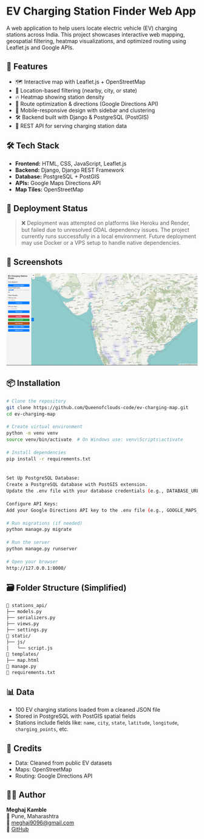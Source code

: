 # EV Charging Station Finder Web App

A web application to help users locate electric vehicle (EV) charging stations across India. This project showcases interactive web mapping, geospatial filtering, heatmap visualizations, and optimized routing using Leaflet.js and Google APIs.

## 🚀 Features

- 🗺️ Interactive map with Leaflet.js + OpenStreetMap
- 📍 Location-based filtering (nearby, city, or state)
- 🔥 Heatmap showing station density
- 🧭 Route optimization & directions (Google Directions API)
- 📱 Mobile-responsive design with sidebar and clustering
- 🛠️ Backend built with Django & PostgreSQL (PostGIS)
- 📡 REST API for serving charging station data

## 🛠️ Tech Stack

- **Frontend:** HTML, CSS, JavaScript, Leaflet.js
- **Backend:** Django, Django REST Framework
- **Database:** PostgreSQL + PostGIS
- **APIs:** Google Maps Directions API
- **Map Tiles:** OpenStreetMap


## 🚀 Deployment Status

> ❌ Deployment was attempted on platforms like Heroku and Render, but failed due to unresolved GDAL dependency issues. The project currently runs successfully in a local environment. Future deployment may use Docker or a VPS setup to handle native dependencies.

## 📸 Screenshots

![Heatmap](HeatMap.png)

## 📦 Installation

```bash
# Clone the repository
git clone https://github.com/Queenofclouds-code/ev-charging-map.git
cd ev-charging-map

# Create virtual environment
python -m venv venv
source venv/bin/activate  # On Windows use: venv\Scripts\activate

# Install dependencies
pip install -r requirements.txt


Set Up PostgreSQL Database:
Create a PostgreSQL database with PostGIS extension.
Update the .env file with your database credentials (e.g., DATABASE_URL=postgres://user:password@localhost:5432/dbname).

Configure API Keys:
Add your Google Directions API key to the .env file (e.g., GOOGLE_MAPS_API_KEY=your_api_key).

# Run migrations (if needed)
python manage.py migrate

# Run the server
python manage.py runserver

# Open your browser
http://127.0.0.1:8000/
```

## 🗃️ Folder Structure (Simplified)

```
📁 stations_api/
├── models.py
├── serializers.py
├── views.py
├── settings.py
📁 static/
├── js/
│   └── script.js
📁 templates/
├── map.html
📄 manage.py
📄 requirements.txt
```

## 📊 Data

- 100 EV charging stations loaded from a cleaned JSON file
- Stored in PostgreSQL with PostGIS spatial fields
- Stations include fields like: `name`, `city`, `state`, `latitude`, `longitude`, `charging_points`, etc.

## 📌 Credits

- Data: Cleaned from public EV datasets
- Maps: OpenStreetMap
- Routing: Google Directions API

## 👩‍💻 Author

**Meghaj Kamble**  
📍 Pune, Maharashtra  
📧 meghaj9096@gmail.com  
🔗 [GitHub](https://github.com/Queenofclouds-code)

